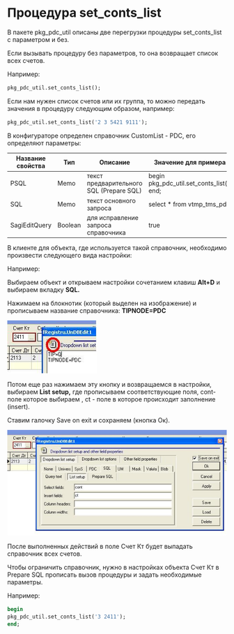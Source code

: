 # Процедура set\_conts\_list

В пакете pkg\_pdc\_util описаны две перегрузки процедуры set\_conts\_list с параметром и без. 

Если вызывать процедуру без параметров, то она возвращает список всех счетов.

Например: 

```sql
pkg_pdc_util.set_conts_list();
```

 Если нам нужен список счетов или их группа, то можно передать значения в процедуру следующим образом, например:

```sql
pkg_pdc_util.set_conts_list('2 3 5421 9111');
```

 В конфигураторе определен справочник CustomList - PDC, его определяют параметры: 

| **Название свойства** | **Тип** | **Описание** | **Значение для примера** |
| --- | --- | --- | --- |
| PSQL | Memo | текст предварительного SQL \(Prepare SQL\) | begin pkg\_pdc\_util.set\_conts\_list\(\); end; |
| SQL | Memo | текст основного запроса | select \* from vtmp\_tms\_pdc |
| SagiEditQuery | Boolean | для исправление запроса справочника | true |

В клиенте для объекта, где используется такой справочник, необходимо произвести следующего вида настройки: 

Например:

Выбираем объект и открываем настройки сочетанием клавиш **Alt+D** и выбираем вкладку **SQL.**

Нажимаем на блокнотик \(который выделен на изображение\) и прописываем название справочника: **TIPNODE=PDC**

![](../../.gitbook/assets/1.JPG)

Потом еще раз нажимаем эту кнопку и возвращаемся в настройки, выбираем **List setup,** где прописываем соответствующие поля, cont- поле которое выбираем , ct - поле в которое происходит заполнение \(insert\). 

Ставим галочку Save on exit и сохраняем \(кнопка Ок\).

![](../../.gitbook/assets/2.JPG)

После выполненных действий в поле Счет Кт будет выпадать справочник всех счетов.

Чтобы ограничить справочник, нужно в настройках объекта Счет Кт  в Prepare SQL прописать вызов процедуры и задать необходимые параметры.

Например:

```sql
begin
pkg_pdc_util.set_conts_list('3 2411');
end;
```



